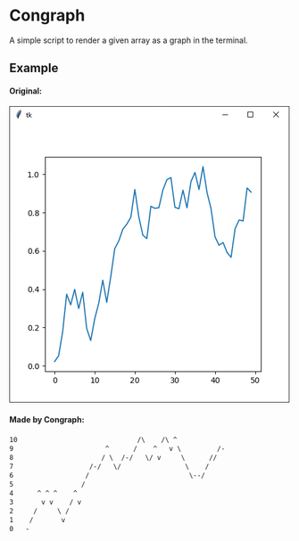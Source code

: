 # Congraph
A simple script to render a given array as a graph in the terminal.

## Example
#### Original:

![alt text](https://github.com/Flederossi/Congraph/blob/main/Screen.png)

#### Made by Congraph:
```
10	                            /\    /\ ^            
9	                    ^      /    ^   v \         /-
8	                   / \  /-/   \/ v     \      //  
7	                /-/   \/                \    /    
6	               /                         \--/     
5	              /                                   
4	   ^ ^ ^    ^                                     
3	    v v    / v                                    
2	  /     \ /                                       
1	 /       v                                        
0	-                                                 
```
